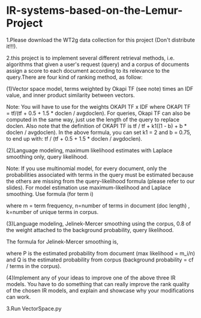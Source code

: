 # IR-systems-based-on-the-Lemur-Project

1.Please download the WT2g data collection for this project (Don't distribute it!!!).

2.this project is to implement several different retrieval methods, i.e. algorithms that given a user's request (query) and a corpus of documents assign a score to each document according to its relevance to the query.There are four kind of ranking method, as follow:

(1)Vector space model, terms weighted by Okapi TF (see note) times an IDF value, and inner product similarity between vectors.

Note: You will have to use for the weights OKAPI TF x IDF where OKAPI TF = tf/(tf + 0.5 + 1.5 * doclen / avgdoclen). For queries, Okapi TF can also be computed in the same way, just use the length of the query to replace doclen.
Also note that the definition of OKAPI TF is tf / tf + k1((1 - b) + b * doclen / avgdoclen). In the above formula, you can set k1 = 2 and b = 0.75, to end up with: tf / (tf + 0.5 + 1.5 * doclen / avgdoclen).

(2)Language modeling, maximum likelihood estimates with Laplace smoothing only, query likelihood.

Note: If you use multinomial model, for every document, only the probabilities associated with terms in the query must be estimated because the others are missing from the query-likelihood formula (please refer to our slides).
For model estimation use maximum-likelihood and Laplace smoothing. Use formula (for term i)

where m = term frequency, n=number of terms in document (doc length) , k=number of unique terms in corpus.

(3)Language modeling, Jelinek-Mercer smoothing using the corpus, 0.8 of the weight attached to the background probability, query likelihood.

The formula for Jelinek-Mercer smoothing is,


where P is the estimated probability from document (max likelihood = m_i/n) and Q is the estimated probability from corpus (background probability = cf / terms in the corpus).

(4)Implement any of your ideas to improve one of the above three IR models.
You have to do something that can really improve the rank quality of the chosen IR models, and explain and showcase why your modifications can work.


3.Run VectorSpace.py 
